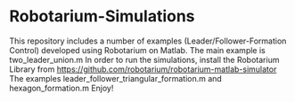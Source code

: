 # Robotarium-Simulations
This repository includes a number of examples (Leader/Follower-Formation Control) developed using Robotarium on Matlab.
The main example is two_leader_union.m 
In order to run the simulations, install the Robotarium Library from https://github.com/robotarium/robotarium-matlab-simulator
The examples leader_follower_triangular_formation.m and hexagon_formation.m
Enjoy!

